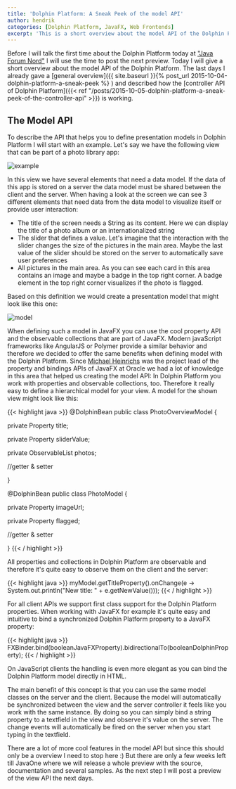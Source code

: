 ```yaml
---
title: 'Dolphin Platform: A Sneak Peek of the model API'
author: hendrik
categories: [Dolphin Platform, JavaFX, Web Frontends]
excerpt: 'This is a short overview about the model API of the Dolphin Platform. This defines a model that will automatically synchronized between client and server.'
---
```

Before I will talk the first time about the Dolphin Platform today at ["Java Forum Nord"](http://javaforumnord.de/programm_3) I will use the time to post the next preview. Today I will give a short overview about the model API of the Dolphin Platform. The last days I already gave a [general overview]({{ site.baseurl }}{% post_url 2015-10-04-dolphin-platform-a-sneak-peek %}
) and described how the [controller API of Dolphin Platform]({{< ref "/posts/2015-10-05-dolphin-platform-a-sneak-peek-of-the-controller-api" >}})  is working.

## The Model API

To describe the API that helps you to define presentation models in Dolphin Platform I will start with an example. Let's say we have the following view that can be part of a photo library app:

![example](/posts/guigarage-legacy/example.png)

In this view we have several elements that need a data model. If the data of this app is stored on a server the data model must be shared between the client and the server. When having a look at the screen we can see 3 different elements that need data from the data model to visualize itself or provide user interaction:

* The title of the screen needs a String as its content. Here we can display the title of a photo album or an internationalized string
* The slider that defines a value. Let's imagine that the interaction with the slider changes the size of the pictures in the main area. Maybe the last value of the slider should be stored on the server to automatically save user preferences
* All pictures in the main area. As you can see each card in this area contains an image and maybe a badge in the top right corner. A badge element in the top right corner visualizes if the photo is flagged.

Based on this definition we would create a presentation model that might look like this one:

![model](/posts/guigarage-legacy/model-1024x732.png)

When defining such a model in JavaFX you can use the cool property API and the observable collections that are part of JavaFX. Modern javaScript frameworks like AngularJS or Polymer provide a similar behavior and therefore we decided to offer the same benefits when defining model with the Dolphin Platform. Since [Michael Heinrichs](https://twitter.com/net0pyr) was the project lead of the property and bindings APIs of JavaFX at Oracle we had a lot of knowledge in this area that helped us creating the model API: In Dolphin Platform you work with properties and observable collections, too. Therefore it really easy to define a hierarchical model for your view. A model for the shown view might look like this:

{{< highlight java >}}
@DolphinBean
public class PhotoOverviewModel {
  
  private Property<String> title;
  
  private Property<Double> sliderValue;
  
  private ObservableList<PhotoModel> photos;
  
  //getter & setter
  
}

@DolphinBean
public class PhotoModel {
  
  private Property<String> imageUrl;
  
  private Property<Boolean> flagged;
  
  //getter & setter
  
}
{{< / highlight >}}

All properties and collections in Dolphin Platform are observable and therefore it's quite easy to observe them on the client and the server:

{{< highlight java >}}
myModel.getTitleProperty().onChange(e -> System.out.println("New title: " + e.getNewValue()));
{{< / highlight >}}

For all client APIs we support first class support for the Dolphin Platform properties. When working with JavaFX for example it's quite easy and intuitive to bind a synchronized Dolphin Platform property to a JavaFX property:

{{< highlight java >}}
FXBinder.bind(booleanJavaFXProperty).bidirectionalTo(booleanDolphinProperty);
{{< / highlight >}}

On JavaScript clients the handling is even more elegant as you can bind the Dolphin Platform model directly in HTML.

The main benefit of this concept is that you can use the same model classes on the server and the client. Because the model will automatically be synchronized between the view and the server controller it feels like you work with the same instance. By doing so you can simply bind a string property to a textfield in the view and observe it's value on the server. The change events will automatically be fired on the server when you start typing in the textfield.

There are a lot of more cool features in the model API but since this should only be a overview I need to stop here :) But there are only a few weeks left till JavaOne where we will release a whole preview with the source, documentation and several samples. As the next step I will post a preview of the view API the next days.
